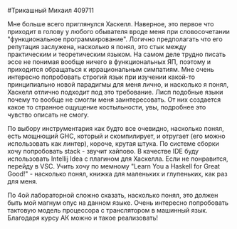 #Трикашный Михаил 409711

Мне больше всего приглянулся Хаскелл. Наверное, это первое что приходит в голову у любого обывателя вроде меня при словосочетании "функциональное программирование". Логично предполагать что его репутация заслужена, насколько я понял, это стык между практическим и теоретическим языком. На самом деле трудно писать эссе не понимая вообще ничего в функциональных ЯП, поэтому и приходится обращаться к иррациональным симпатиям. Мне очень интересно попробовать строгий язык при изучении какой-то принципиально новой парадигмы для меня лично, и насколько я понял, Хаскелл отлично подходит под это требование. Лисп подобные языки почему то вообще не смогли меня заинтересовать. От них создается какое то странное ощущение костыльности, увы, подробнее это чувство описать не смогу. 

По выбору инструментария как будто все очевидно, насколько понял, есть мощнющий GHC, который и скомпилирует, и отругает (его можно использовать как линтер), короче, крутая штука. По системе сборки хочу попробовать stack - звучит хайпово. В качестве IDE буду использовать Intellij Idea с плагином для Хаскелла. Если не понравится, перейду в VSC. Учить хочу по мемному "Learn You a Haskell for Great Good!" - насколько понял, книжка для маленьких и глупеньких, как раз для меня. 

По 4ой лабораторной сложно сказать, насколько понял, это должен быть мой магнум опус на данном языке. Очень интересно попробовать тактовую модель процессора с транслятором в машинный язык. Благодаря курсу АК можно и такое реализовать!
